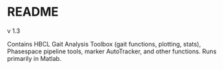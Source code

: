 # README #

v 1.3

Contains HBCL Gait Analysis Toolbox (gait functions, plotting, stats), Phasespace pipeline tools, marker AutoTracker, and other functions. Runs primarily in Matlab.